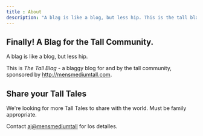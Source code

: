 ```yaml
---
title : About
description: "A blag is like a blog, but less hip. This is the tall blag."
---
```


## Finally! A Blag for the Tall Community.

A blag is like a blog, but less hip.

This is *The Tall Blag* -
a blaggy blog for and by the tall community,
sponsored by <http://mensmediumtall.com>.

## Share your Tall Tales

We're looking for more Tall Tales to share with the world.
Must be family appropriate.

Contact <aj@mensmediumtall> for los detalles.
